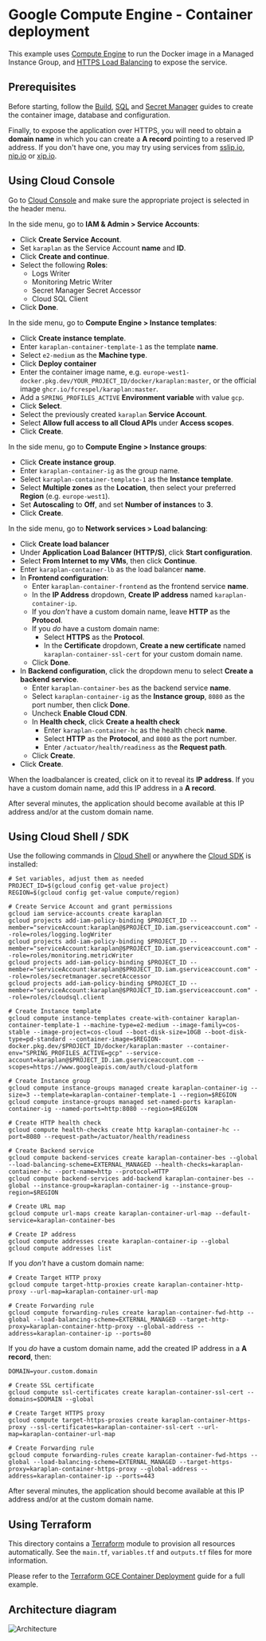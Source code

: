 # Google Compute Engine - Container deployment

This example uses [Compute Engine](https://cloud.google.com/compute/) to run the Docker image in a Managed Instance Group, and [HTTPS Load Balancing](https://cloud.google.com/load-balancing/) to expose the service.

## Prerequisites

Before starting, follow the [Build](../build), [SQL](../sql) and [Secret Manager](../secret-manager) guides to create the container image, database and configuration.

Finally, to expose the application over HTTPS, you will need to obtain a **domain name** in which you can create a **A record** pointing to a reserved IP address. If you don't have one, you may try using services from [sslip.io](https://sslip.io), [nip.io](https://nip.io) or [xip.io](http://xip.io).

## Using Cloud Console

Go to [Cloud Console](https://console.cloud.google.com) and make sure the appropriate project is selected in the header menu.

In the side menu, go to **IAM & Admin > Service Accounts**:
* Click **Create Service Account**.
* Set `karaplan` as the Service Account **name** and **ID**.
* Click **Create and continue**.
* Select the following **Roles**:
  * Logs Writer
  * Monitoring Metric Writer
  * Secret Manager Secret Accessor
  * Cloud SQL Client
* Click **Done**.

In the side menu, go to **Compute Engine > Instance templates**:
* Click **Create instance template**.
* Enter `karaplan-container-template-1` as the template **name**.
* Select `e2-medium` as the **Machine type**.
* Click **Deploy container**
* Enter the container image name, e.g. `europe-west1-docker.pkg.dev/YOUR_PROJECT_ID/docker/karaplan:master`, or the official image `ghcr.io/fcrespel/karaplan:master`.
* Add a `SPRING_PROFILES_ACTIVE` **Environment variable** with value `gcp`.
* Click **Select**.
* Select the previously created `karaplan` **Service Account**.
* Select **Allow full access to all Cloud APIs** under **Access scopes**.
* Click **Create**.

In the side menu, go to **Compute Engine > Instance groups**:
* Click **Create instance group**.
* Enter `karaplan-container-ig` as the group name.
* Select `karaplan-container-template-1` as the **Instance template**.
* Select **Multiple zones** as the **Location**, then select your preferred **Region** (e.g. `europe-west1`).
* Set **Autoscaling** to **Off**, and set **Number of instances** to **3**.
* Click **Create**.

In the side menu, go to **Network services > Load balancing**:
* Click **Create load balancer**
* Under **Application Load Balancer (HTTP/S)**, click **Start configuration**.
* Select **From Internet to my VMs**, then click **Continue**.
* Enter `karaplan-container-lb` as the load balancer **name**.
* In **Frontend configuration**:
  * Enter `karaplan-container-frontend` as the frontend service **name**.
  * In the **IP Address** dropdown, **Create IP address** named `karaplan-container-ip`.
  * If you *don't* have a custom domain name, leave **HTTP** as the **Protocol**.
  * If you *do* have a custom domain name:
    * Select **HTTPS** as the **Protocol**.
    * In the **Certificate** dropdown, **Create a new certificate** named `karaplan-container-ssl-cert` for your custom domain name.
  * Click **Done**.
* In **Backend configuration**, click the dropdown menu to select **Create a backend service**.
  * Enter `karaplan-container-bes` as the backend service **name**.
  * Select `karaplan-container-ig` as the **Instance group**, `8080` as the port number, then click **Done**.
  * Uncheck **Enable Cloud CDN**.
  * In **Health check**, click **Create a health check** 
    * Enter `karaplan-container-hc` as the health check **name**.
    * Select **HTTP** as the **Protocol**, and `8080` as the port number.
    * Enter `/actuator/health/readiness` as the **Request path**.
  * Click **Create**.
* Click **Create**.

When the loadbalancer is created, click on it to reveal its **IP address**.
If you have a custom domain name, add this IP address in a **A record**.

After several minutes, the application should become available at this IP address and/or at the custom domain name.

## Using Cloud Shell / SDK

Use the following commands in [Cloud Shell](https://cloud.google.com/shell/) or anywhere the [Cloud SDK](https://cloud.google.com/sdk/) is installed:

    # Set variables, adjust them as needed
    PROJECT_ID=$(gcloud config get-value project)
    REGION=$(gcloud config get-value compute/region)

    # Create Service Account and grant permissions
    gcloud iam service-accounts create karaplan
    gcloud projects add-iam-policy-binding $PROJECT_ID --member="serviceAccount:karaplan@$PROJECT_ID.iam.gserviceaccount.com" --role=roles/logging.logWriter
    gcloud projects add-iam-policy-binding $PROJECT_ID --member="serviceAccount:karaplan@$PROJECT_ID.iam.gserviceaccount.com" --role=roles/monitoring.metricWriter
    gcloud projects add-iam-policy-binding $PROJECT_ID --member="serviceAccount:karaplan@$PROJECT_ID.iam.gserviceaccount.com" --role=roles/secretmanager.secretAccessor
    gcloud projects add-iam-policy-binding $PROJECT_ID --member="serviceAccount:karaplan@$PROJECT_ID.iam.gserviceaccount.com" --role=roles/cloudsql.client

    # Create Instance template
    gcloud compute instance-templates create-with-container karaplan-container-template-1 --machine-type=e2-medium --image-family=cos-stable --image-project=cos-cloud --boot-disk-size=10GB --boot-disk-type=pd-standard --container-image=$REGION-docker.pkg.dev/$PROJECT_ID/docker/karaplan:master --container-env="SPRING_PROFILES_ACTIVE=gcp" --service-account=karaplan@$PROJECT_ID.iam.gserviceaccount.com --scopes=https://www.googleapis.com/auth/cloud-platform

    # Create Instance group
    gcloud compute instance-groups managed create karaplan-container-ig --size=3 --template=karaplan-container-template-1 --region=$REGION
    gcloud compute instance-groups managed set-named-ports karaplan-container-ig --named-ports=http:8080 --region=$REGION

    # Create HTTP health check
    gcloud compute health-checks create http karaplan-container-hc --port=8080 --request-path=/actuator/health/readiness

    # Create Backend service
    gcloud compute backend-services create karaplan-container-bes --global --load-balancing-scheme=EXTERNAL_MANAGED --health-checks=karaplan-container-hc --port-name=http --protocol=HTTP
    gcloud compute backend-services add-backend karaplan-container-bes --global --instance-group=karaplan-container-ig --instance-group-region=$REGION

    # Create URL map
    gcloud compute url-maps create karaplan-container-url-map --default-service=karaplan-container-bes

    # Create IP address
    gcloud compute addresses create karaplan-container-ip --global
    gcloud compute addresses list

If you *don't* have a custom domain name:

    # Create Target HTTP proxy
    gcloud compute target-http-proxies create karaplan-container-http-proxy --url-map=karaplan-container-url-map

    # Create Forwarding rule
    gcloud compute forwarding-rules create karaplan-container-fwd-http --global --load-balancing-scheme=EXTERNAL_MANAGED --target-http-proxy=karaplan-container-http-proxy --global-address --address=karaplan-container-ip --ports=80

If you *do* have a custom domain name, add the created IP address in a **A record**, then:

    DOMAIN=your.custom.domain

    # Create SSL certificate
    gcloud compute ssl-certificates create karaplan-container-ssl-cert --domains=$DOMAIN --global

    # Create Target HTTPS proxy
    gcloud compute target-https-proxies create karaplan-container-https-proxy --ssl-certificates=karaplan-container-ssl-cert --url-map=karaplan-container-url-map

    # Create Forwarding rule
    gcloud compute forwarding-rules create karaplan-container-fwd-https --global --load-balancing-scheme=EXTERNAL_MANAGED --target-https-proxy=karaplan-container-https-proxy --global-address --address=karaplan-container-ip --ports=443

After several minutes, the application should become available at this IP address and/or at the custom domain name.

## Using Terraform

This directory contains a [Terraform](https://terraform.io) module to provision all resources automatically. See the `main.tf`, `variables.tf` and `outputs.tf` files for more information.

Please refer to the [Terraform GCE Container Deployment](../../terraform/gce-container) guide for a full example.

## Architecture diagram

![Architecture](architecture.png)
